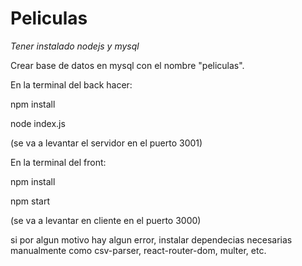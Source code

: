 # Peliculas
*Tener instalado nodejs y mysql*

Crear base de datos en mysql con el nombre "peliculas".

En la terminal del back hacer: 

npm install

node index.js 

(se va a levantar el servidor en el puerto 3001)



En la terminal del front:

npm install

npm start

(se va a levantar en cliente en el puerto 3000)

si por algun motivo hay algun error, instalar dependecias necesarias manualmente como csv-parser, react-router-dom, multer, etc.

